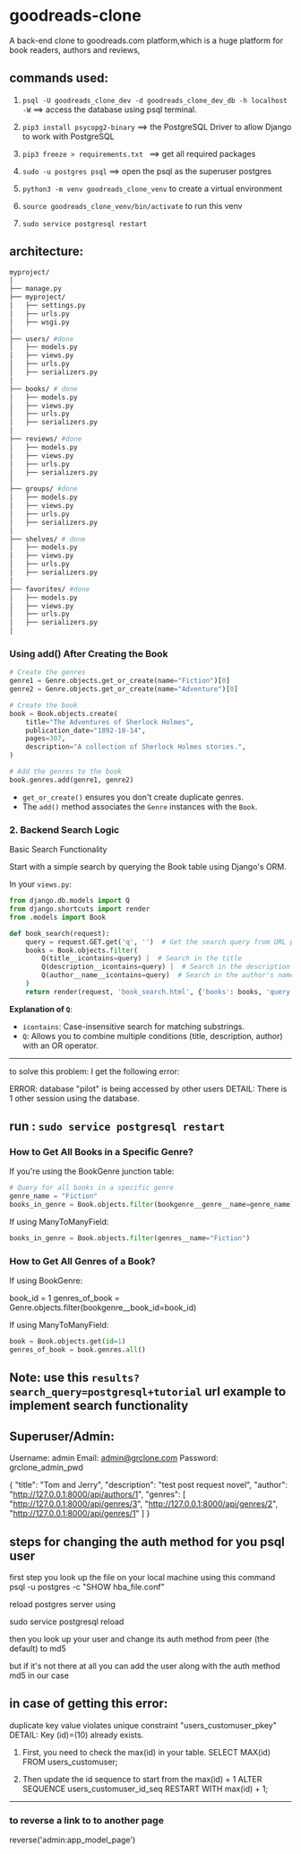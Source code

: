 # goodreads-clone
A back-end clone to goodreads.com platform,which is a huge platform for book readers, authors and reviews,


## commands used:
1. `psql -U goodreads_clone_dev -d goodreads_clone_dev_db -h localhost -W` ==> access the database using psql terminal.

2. `pip3 install psycopg2-binary` ==> the PostgreSQL Driver to allow Django to work with PostgreSQL

3. `pip3 freeze > requirements.txt ` ==> get all required packages

4. `sudo -u postgres psql` ==> open the psql as the superuser postgres

5. `python3 -m venv goodreads_clone_venv` to create a virtual environment
6. `source goodreads_clone_venv/bin/activate` to run this venv
7. `sudo service postgresql restart`


## architecture:
```bash
myproject/
│
├── manage.py
├── myproject/
│   ├── settings.py
│   ├── urls.py
│   ├── wsgi.py
│
├── users/ #done
│   ├── models.py
│   ├── views.py
│   ├── urls.py
│   ├── serializers.py
│
├── books/ # done
│   ├── models.py
│   ├── views.py
│   ├── urls.py
│   ├── serializers.py
│
├── reviews/ #done
│   ├── models.py
│   ├── views.py
│   ├── urls.py
│   ├── serializers.py
│
├── groups/ #done
│   ├── models.py
│   ├── views.py
│   ├── urls.py
│   ├── serializers.py
│
├── shelves/ # done 
│   ├── models.py
│   ├── views.py
│   ├── urls.py
│   ├── serializers.py
│
├── favorites/ #done
│   ├── models.py
│   ├── views.py
│   ├── urls.py
│   ├── serializers.py
│
```


### Using add() After Creating the Book
```python
# Create the genres
genre1 = Genre.objects.get_or_create(name="Fiction")[0]
genre2 = Genre.objects.get_or_create(name="Adventure")[0]

# Create the book
book = Book.objects.create(
    title="The Adventures of Sherlock Holmes",
    publication_date="1892-10-14",
    pages=307,
    description="A collection of Sherlock Holmes stories.",
)

# Add the genres to the book
book.genres.add(genre1, genre2)
```
* `get_or_create()` ensures you don't create duplicate genres.
* The `add()` method associates the `Genre` instances with the `Book`.


### 2. Backend Search Logic
Basic Search Functionality

Start with a simple search by querying the Book table using Django's ORM.

In your `views.py`:

```python
from django.db.models import Q
from django.shortcuts import render
from .models import Book

def book_search(request):
    query = request.GET.get('q', '')  # Get the search query from URL parameters
    books = Book.objects.filter(
        Q(title__icontains=query) |  # Search in the title
        Q(description__icontains=query) |  # Search in the description
        Q(author__name__icontains=query)  # Search in the author's name
    )
    return render(request, 'book_search.html', {'books': books, 'query': query})

```
**Explanation of `Q`**:

* `icontains`: Case-insensitive search for matching substrings.
* `Q`: Allows you to combine multiple conditions (title, description, author) with an OR operator.
---
to solve this problem:
I get the following error:

ERROR:  database "pilot" is being accessed by other users
DETAIL:  There is 1 other session using the database.

run : `sudo service postgresql restart`
---

### How to Get All Books in a Specific Genre?

If you're using the BookGenre junction table:
```python
# Query for all books in a specific genre
genre_name = "Fiction"
books_in_genre = Book.objects.filter(bookgenre__genre__name=genre_name)
```

If using ManyToManyField:
```python
books_in_genre = Book.objects.filter(genres__name="Fiction")
```
### How to Get All Genres of a Book?

If using BookGenre:

book_id = 1
genres_of_book = Genre.objects.filter(bookgenre__book_id=book_id)

If using ManyToManyField:
```python
book = Book.objects.get(id=1)
genres_of_book = book.genres.all()
```

**Note**: use this `results?search_query=postgresql+tutorial` url example to implement search functionality
---


## Superuser/Admin:
Username: admin
Email: admin@grclone.com
Password: grclone_admin_pwd


{
        "title": "Tom and Jerry",
        "description": "test post request novel",
        "author": "http://127.0.0.1:8000/api/authors/1",
        "genres": [
            "http://127.0.0.1:8000/api/genres/3",
            "http://127.0.0.1:8000/api/genres/2",
            "http://127.0.0.1:8000/api/genres/1"
        ]
    }

## steps for changing the auth method for you psql user
first step 
you look up the file on your local machine
using this command
    psql -u postgres -c "SHOW hba_file.conf"

reload postgres server using

sudo service postgresql reload 

then you look up your user and change its auth method from peer (the default) to md5

but if it's not there at all you can add the user along with the auth method md5 in our case


## in case of getting this error:
duplicate key value violates unique constraint "users_customuser_pkey" DETAIL: Key (id)=(10) already exists.

1. First, you need to check the max(id) in your table.
    SELECT MAX(id) FROM users_customuser;

2. Then update the id sequence to start from the 
max(id) + 1
    ALTER SEQUENCE users_customuser_id_seq RESTART
    WITH max(id) + 1;
---

### to reverse a link to to another page
reverse('admin:app_model_page')
